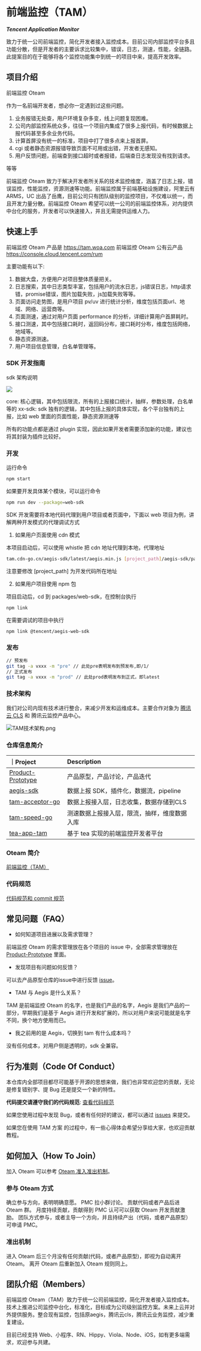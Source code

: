 # 前端监控（TAM）

***Tencent Application Monitor***

致力于统一公司前端监控，简化开发者接入监控成本。目前公司内部监控平台多且功能分散，但是开发者的主要诉求比较集中，错误，日志，测速，性能，全链路。此提案目的在于能够将各个监控功能集中到统一的项目中来，提高开发效率。

## 项目介绍

前端监控 Oteam

作为一名前端开发者，想必你一定遇到过这些问题。

1. 业务报错无处查，用户环境复杂多变，线上问题复现困难。
2. 公司内部监控系统众多，往往一个项目内集成了很多上报代码，有时候数据上报代码甚至多余业务代码。
3. 计算首屏没有统一的标准，项目中打了很多点来上报首屏。
4. cgi 或者静态资源报错导致页面不可用或出错，开发者无感知。
5. 用户反馈问题，前端查到接口超时或者报错，后端查日志发现没有找到请求。

等等

前端监控 Oteam 致力于解决开发者所关系的技术监控维度，涵盖了日志上报，错误监控，性能监控，资源测速等功能。前端监控属于前端基础设施建设，阿里云有 ARMS，UC 出品了岳鹰，目前公司只有团队级别的监控项目，不仅难以统一，而且开发力量分散。前端监控 Oteam 希望可以统一公司的前端监控体系，对内提供中台化的服务，开发者可以快速接入，并且无需提供运维人力。

## 快速上手

前端监控 Oteam 产品是 https://tam.woa.com
前端监控 Oteam 公有云产品 https://console.cloud.tencent.com/rum

主要功能有以下:

1. 数据大盘，方便用户对项目整体质量把关。
2. 日志搜索，其中日志类型丰富，包括用户的流水日志，js错误日志，http请求错，promise错误，图片加载失败，js加载失败等等。
3. 页面访问走势图，是用户项目 pv/uv 进行统计分析，维度包括页面url、地域、网络、运营商等。
4. 页面测速，通过对用户页面 performance 的分析，详细计算用户首屏耗时。
5. 接口测速，其中包括接口耗时，返回码分布，接口耗时分布，维度包括网络，地域等。
6. 静态资源测速。
7. 用户项目信息管理，白名单管理等。

### SDK 开发指南

sdk 架构说明

![](https://nowpic.gtimg.com/feeds_pic/PiajxSqBRaEKflxoPlJBnLKsjagdJEZaSenMWWfcxLpn2Eadh0DUAWQ/)

core: 核心逻辑，其中包括限流，所有的上报接口统计，抽样，参数处理，白名单等的
xx-sdk: sdk 独有的逻辑，其中包括上报的具体实现，各个平台独有的上报，比如 web 里面的页面性能，静态资源测速等

所有的功能点都是通过 plugin 实现，因此如果开发者需要添加新的功能，建议也将其封装为插件比较好。

### 开发

运行命令

```sh
npm start
```

如果要开发具体某个模块，可以运行命令

```sh
npm run dev --package=web-sdk
```

SDK 开发需要将本地代码代理到用户项目或者页面中，下面以 web 项目为例，讲解两种开发模式的代理调试方式

1. 如果用户页面使用 cdn 模式

本项目启动后，可以使用 whistle 把 cdn 地址代理到本地，代理地址

```sh
tam.cdn-go.cn/aegis-sdk/latest/aegis.min.js [project_path]/aegis-sdk/packages/web-sdk/lib/aegis.js
```

注意要修改 [project_path] 为开发代码所在地址

2. 如果用户项目使用 npm 包

项目启动后，cd 到 packages/web-sdk，在控制台执行

```sh
npm link
```

在需要调试的项目中执行

```sh
npm link @tencent/aegis-web-sdk
```

### 发布

 ```sh
 // 预发布
 git tag -a vxxx -m "pre" // 此处pre表明发布到预发布,即/1/
 // 正式发布
 git tag -a vxxx -m "prod" // 此处prod表明发布到正式，即latest
 ```

### 技术架构

我们对公司内现有技术进行整合，来减少开发和运维成本。主要合作对象为 [腾讯云 CLS](https://console.cloud.tencent.com/cls) 和 腾讯云监控产品中心。

![TAM技术架构.png](https://nowpic.gtimg.com/feeds_pic/ajNVdqHZLLCX7Xaj0dzOCib6W06WAibQOsSvOWaiaPQGjzXicR7Nvb2QDA/)

### 仓库信息简介

｜Project| Description|
| :-- | :-- |
| [Product-Prototype](https://git.woa.com/TAM/Product-Prototype) | 产品原型，产品讨论，产品迭代 |
| [aegis-sdk](https://git.woa.com/aegis/aegis-sdk) | 数据上报 SDK，插件化，数据流，pipeline |
| [tam-acceptor-go](https://git.woa.com/TAM/tam-acceptor-go)| 数据上报接入层，日志收集，数据存储到CLS |
| [tam-speed-go](https://git.woa.com/TAM/tam-speed-go) | 测速数据上报接入层，限流，抽样，维度数据入库 |
| [tea-app-tam](https://git.woa.com/TAM/tea-app-tam) | 基于 tea 实现的前端监控开发者平台 |

### Oteam 简介

[前端监控（TAM）](https://techmap.oa.com/oteam/8588)

### 代码规范

[代码规范和 commit 规范](https://git.woa.com/TAM/Product-Prototype/blob/master/tam-standard/Code%20Standard.md)

## 常见问题（FAQ）

- 如何知道项目进展以及需求管理？

前端监控 Oteam 的需求管理放在各个项目的 issue 中，全部需求管理放在 [Product-Prototype](https://git.woa.com/TAM/Product-Prototype/issues) 里面。

- 发现项目有问题如何反馈？

可以去产品原型仓库的issue中进行反馈 [issue](https://git.woa.com/TAM/Product-Prototype/issues/new?assignee_id=&milestone_id=)。

- TAM 与 Aegis 是什么关系？

TAM 是前端监控 Oteam 的名字，也是我们产品的名字，Aegis 是我们产品的一部分，早期我们是基于 Aegis 进行开发和扩展的，所以对用户来说可能就是名字不同，换个地方使用而已。

- 我之前用的是 Aegis，切换到 tam 有什么成本吗？

没有任何成本，对用户侧是透明的，sdk 全兼容。

## 行为准则（Code Of Conduct）

本仓库内全部项目都尽可能基于开源的思想来做，我们也非常欢迎您的贡献，无论是修复错别字、提 Bug 还是提交一个新的特性。

**代码提交请遵守我们的代码规范**: [查看代码规范](https://git.woa.com/TAM/Product-Prototype/blob/master/tam-standard/Code%20Standard.md)

如果您使用过程中发现 Bug，或者有任何好的建议，都可以通过 [issues](https://git.woa.com/TAM/Product-Prototype/issues/new?assignee_id=&milestone_id=) 来提交。

如果您在使用 TAM 方案 的过程中，有一些心得体会希望分享给大家，也欢迎贡献教程。

## 如何加入（How To Join）

加入 Oteam 可以参考 [Oteam 准入准出机制](https://git.woa.com/TAM/Product-Prototype/issues/26)。

### 参与 Oteam 方式

确立参与方向，表明明确意愿。
PMC 拉小群讨论。
贡献代码或者产品后进 Oteam 群。
月度持续贡献，贡献得到 PMC 认可可以获取 Oteam 开发贡献激励。
团队方式参与，或者主导一个方向，并且持续产出（代码，或者产品原型）可申请 PMC。

### 准出机制

进入 Oteam 后三个月没有任何贡献(代码，或者产品原型)，即视为自动离开 Oteam。
离开 Oteam 后重新加入 Oteam 规则同上。

## 团队介绍（Members）

前端监控 Oteam（TAM）致力于统一公司前端监控，简化开发者接入监控成本。技术上推进公司监控中台化，标准化，目标成为公司级别监控方案。未来上云并对外提供服务。整合现有监控，包括原aegis，腾讯云cls，腾讯云业务监控，减少重复建设。

目前已经支持 Web、小程序、RN、Hippy、Viola、Node、iOS，如有更多端需求，欢迎参与共建。

